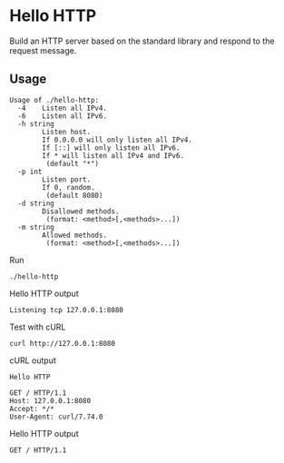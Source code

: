 # Hello HTTP

Build an HTTP server based on the standard library and respond to the request message.

## Usage

```text
Usage of ./hello-http:
  -4    Listen all IPv4.
  -6    Listen all IPv6.
  -h string
        Listen host.
        If 0.0.0.0 will only listen all IPv4.
        If [::] will only listen all IPv6.
        If * will listen all IPv4 and IPv6.
         (default "*")
  -p int
        Listen port.
        If 0, random.
         (default 8080)
  -d string
        Disallowed methods.
         (format: <method>[,<methods>...])
  -m string
        Allowed methods.
         (format: <method>[,<methods>...])
```

Run

```shell
./hello-http
```

Hello HTTP output

```text
Listening tcp 127.0.0.1:8080
```

Test with cURL

```shell
curl http://127.0.0.1:8080
```

cURL output

```text
Hello HTTP

GET / HTTP/1.1
Host: 127.0.0.1:8080
Accept: */*
User-Agent: curl/7.74.0

```

Hello HTTP output

```text
GET / HTTP/1.1
```
